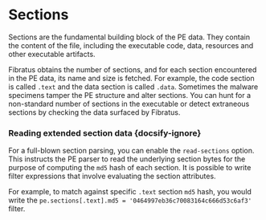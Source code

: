 # Sections

Sections are the fundamental building block of the PE data. They contain the content of the file, including the executable code, data, resources and other executable artifacts.

Fibratus obtains the number of sections, and for each section encountered in the PE data, its name and size is fetched. For example, the code section is called `.text` and the data section is called `.data`. Sometimes the malware specimens tamper the PE structure and alter sections. You can hunt for a non-standard number of sections in the executable or detect extraneous sections by checking the data surfaced by Fibratus.

### Reading extended section data {docsify-ignore}

For a full-blown section parsing, you can enable the `read-sections` option. This instructs the PE parser to read the underlying section bytes for the purpose of computing the `md5` hash of each section. It is possible to write filter expressions that involve evaluating the section attributes.

For example, to match against specific `.text` section `md5` hash, you would write the `pe.sections[.text].md5 = '0464997eb36c70083164c666d53c6af3'` filter.
